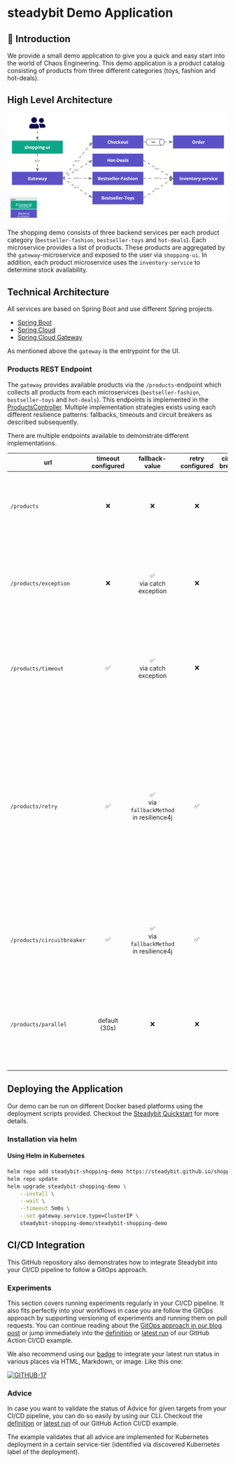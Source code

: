 # steadybit Demo Application

## 📝 Introduction

We provide a small demo application to give you a quick and easy start into the world of Chaos Engineering.
This demo application is a product catalog consisting of products from three different categories (toys, fashion and hot-deals).

## High Level Architecture

![Architecture](./architecture.jpg)

The shopping demo consists of three backend services per each product category (`bestseller-fashion`, `bestseller-toys` and `hot-deals`).
Each microservice provides a list of products.
These products are aggregated by the `gateway`-microservice and exposed to the user via `shopping-ui`.
In addition, each product microservice uses the `inventory-service` to determine stock availability.

## Technical Architecture

All services are based on Spring Boot and use different Spring projects.

- [Spring Boot](https://spring.io/projects/spring-boot)
- [Spring Cloud](https://spring.io/projects/spring-cloud)
- [Spring Cloud Gateway](https://spring.io/projects/spring-cloud-gateway)

As mentioned above the `gateway` is the entrypoint for the UI.

### Products REST Endpoint

The `gateway` provides available products via the `/products`-endpoint which collects all products from each
microservices (`bestseller-fashion`, `bestseller-toys` and `hot-deals`).
This endpoints is implemented in the [ProductsController](blob/master/gateway/src/main/java/com/steadybit/demo/shopping/gateway/ProductsController.java).
Multiple implementation strategies exists using each different resilience patterns: fallbacks, timeouts and circuit breakers as described subsequently.

There are multiple endpoints available to demonstrate different implementations.

| url                        | timeout configured |                       fallback-value                       |  retry configured  |  circuit breaker   | fails                                                                                                                                                                                                                                                                                                                                                                                                                             |
|----------------------------|:------------------:|:----------------------------------------------------------:|:------------------:|:------------------:|-----------------------------------------------------------------------------------------------------------------------------------------------------------------------------------------------------------------------------------------------------------------------------------------------------------------------------------------------------------------------------------------------------------------------------------|
| `/products`                |        :x:         |                            :x:                             |        :x:         |        :x:         | - if a microservice is not reachable or returning an error: :red_circle: HTTP 500 <br>- if a microservice is not responding fast: :red_circle: the whole response will be delayed infinite                                                                                                                                                                                                                                        |
| `/products/exception`      |        :x:         |         :white_check_mark:<br>via catch exception          |        :x:         |        :x:         | - if a microservice is not reachable or returning an error: :white_check_mark: products of the category are omitted<br>- if a microservice is not responding fast: :red_circle: the whole response will be delayed infinite                                                                                                                                                                                                       |
| `/products/timeout`        | :white_check_mark: |         :white_check_mark:<br>via catch exception          |        :x:         |        :x:         | - if a microservice is not reachable or returning an error: :white_check_mark: products of the category are omitted<br>- if a microservice is not responding fast: :white_check_mark: products of the category are omitted                                                                                                                                                                                                        |
| `/products/retry`          | :white_check_mark: | :white_check_mark:<br>via `fallbackMethod` in resilience4j | :white_check_mark: |        :x:         | like `/products/timeout`, but with max 3 retries each 500ms if a microservice-request isn't successfull.<br>Pro:<br>- :+1: potential recovery from short-term problems<br>Con:<br>- :-1: increasing load on microservices<br>- :-1: increasing response time<br><br>There is also an [blog post](https://steadybit.com/blog/retries-with-resilience4j-and-how-to-check-in-your-real-world-environment) about this implementation. |
| `/products/circuitbreaker` | :white_check_mark: | :white_check_mark:<br>via `fallbackMethod` in resilience4j | :white_check_mark: | :white_check_mark: | like `/products/retry` but with a circuit breaker which is preventing a failing microservice from overload (also from retries) and allow it to recover                                                                                                                                                                                                                                                                            |
| `/products/parallel`       |   default (30s)    |                            :x:                             |        :x:         |        :x:         | Alternative implementation to show a parallelized way of fetching the products. This saves time, but the implementation has the same problems like the basic implementation.                                                                                                                                                                                                                                                      |

## Deploying the Application

Our demo can be run on different Docker based platforms using the deployment scripts provided.
Checkout the [Steadybit Quickstart](https://docs.steadybit.com/quick-start/deploy-example-application) for more details.

### Installation via helm

#### Using Helm in Kubernetes

```sh
helm repo add steadybit-shopping-demo https://steadybit.github.io/shopping-demo
helm repo update
helm upgrade steadybit-shopping-demo \
    --install \
    --wait \
    --timeout 5m0s \
    --set gateway.service.type=ClusterIP \
    steadybit-shopping-demo/steadybit-shopping-demo
```

## CI/CD Integration
This GitHub repository also demonstrates how to integrate Steadybit into your CI/CD pipeline to follow a GitOps approach.

### Experiments
This section covers running experiments regularly in your CI/CD pipeline.
It also fits perfectly into your workflows in case you are follow the GitOps approach by supporting versioning of experiments and running them on pull requests.
You can continue reading about the [GitOps approach in our blog post](https://steadybit.com/blog/boost-your-gitops-practices-by-integrating-chaos-engineering-with-steadybit) or jump immediately into the [definition](https://github.com/steadybit/shopping-demo/blob/develop/.github/workflows/run-experiments.yml) or [latest run](https://github.com/steadybit/shopping-demo/actions/workflows/run-experiments.yml) of our GitHub Action CI/CD example.

We also recommend using our [badge](https://docs.steadybit.com/integrate-with-steadybit/badges) to integrate your latest run status in various places via HTML, Markdown, or image.
Like this one:

[![GITHUB-17](https://platform.steadybit.com/api/experiments/GITHUB-17/badge.svg?tenantKey=demo&scale=1)](https://platform.steadybit.com/experiments/GITHUB/edit/GITHUB-17?tenant=demo)

### Advice
In case you want to validate the status of Advice for given targets from your CI/CD pipeline, you can do so easily by using our CLI.
Checkout the [definition](https://github.com/steadybit/shopping-demo/blob/develop/.github/workflows/advice.yml) or [latest run](https://github.com/steadybit/shopping-demo/actions/workflows/advice.yml) of our GitHub Action CI/CD example.

The example validates that all advice are implemented for Kubernetes deployment in a certain service-tier (identified via discovered Kubernetes label of the deployment).